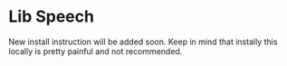 # Lib Speech

New install instruction will be added soon. Keep in mind that instally this locally is pretty painful and not recommended.


